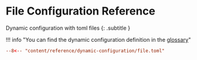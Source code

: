 # File Configuration Reference

Dynamic configuration with toml files
{: .subtitle }

!!! info "You can find the dynamic configuration definition in the [glossary](../../glossary.md)"

```toml
--8<-- "content/reference/dynamic-configuration/file.toml"
```
